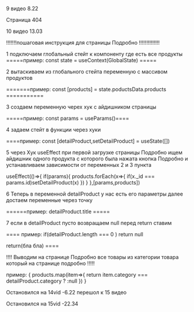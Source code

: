 9 видео 8.22

Страница 404

10 видео 13.03

!!!!!!!пошаговая инструкция для страницы Подробно !!!!!!!!!!!!!!

1 подключаем глобальный стейт к компоненту где есть все продукты
=====пример: const state = useContext(GlobalState) =====

2 вытаскиваем из глобального стейта  переменную с  массивом продуктов

=======пример:  const [products] = state.poductsData.products ===========

3 создаем переменную черех хук с айдишником страницы

=====пример: const params = useParams()====

4 задаем стейт в функции через хуки 

====пример:  const [detailProduct,setDetailProduct] = useState([])

5 через Хук useEffect при первой загрузке страницы Подробно  ищем айдишник одного продукта с которого была нажата кнопка Подробно и устанавливаем зависимости от переменных  2 и 3 пункта

   useEffect(()=>{
    if(params){
      products.forEach(x=>{
        if(x._id === params.id)setDetailProduct(x)
      })
    }
  },[params,products])

6 Теперь в переменной detailProduct  у нас есть его параметры далее достаем переменные через точку

======пример:  detailProduct.title =====

7 если  в detailProduct пусто возвращаем null  перед return ставим

====  пример: if(detailProduct.length === 0 ) return null 

return(бла бла)  ====


!!!! Выводим на странице Подробно все товары из категории товара который на странице подробно  !!!!!

пример:   {
              products.map(item=>{
                return item.category === detailProduct.category ?
                <Product key={item._id} product={item} /> :null
              })
            }




Остановился на 14vid -6.22  перешол к 15 видео

Остановился на 15vid -22.34
